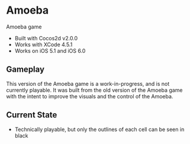 Amoeba
======

Amoeba game

* Built with Cocos2d v2.0.0
* Works with XCode 4.5.1
* Works on iOS 5.1 and iOS 6.0

Gameplay
--------

This version of the Amoeba game is a work-in-progress, and is not currently playable. 
It was built from the old version of the Amoeba game with the intent to improve the 
visuals and the control of the Amoeba.

Current State
-------------

* Technically playable, but only the outlines of each cell can be seen in black
